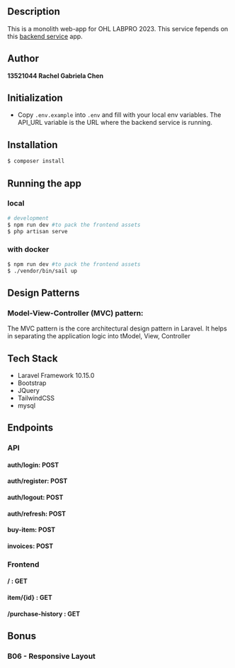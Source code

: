 ## Description

This is a monolith web-app for OHL LABPRO 2023. This service fepends on this [backend service](https://github.com/chaerla/be-single-service) app. 

## Author
**13521044 Rachel Gabriela Chen**

## Initialization

- Copy `.env.example` into `.env` and fill with your local env variables. The API_URL variable is the URL where the backend service is running.

## Installation

```bash
$ composer install
```

## Running the app

### local
```bash
# development
$ npm run dev #to pack the frontend assets
$ php artisan serve
```

### with docker
```bash
$ npm run dev #to pack the frontend assets
$ ./vendor/bin/sail up
```

## Design Patterns
### Model-View-Controller (MVC) pattern:
The MVC pattern is the core architectural design pattern in Laravel. It helps in separating the application logic into tModel, View, Controller

## Tech Stack
- Laravel Framework 10.15.0
- Bootstrap
- JQuery
- TailwindCSS
- mysql

## Endpoints
### API
#### auth/login: POST
#### auth/register: POST
#### auth/logout: POST
#### auth/refresh: POST
#### buy-item: POST
#### invoices: POST

### Frontend
#### / : GET
#### item/{id} : GET
#### /purchase-history : GET

## Bonus
### B06 - Responsive Layout

